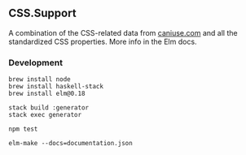 ## CSS.Support

A combination of the CSS-related data from [caniuse.com](https://caniuse.com/) and all the standardized CSS properties. More info in the Elm docs.



### Development

```shell
brew install node
brew install haskell-stack
brew install elm@0.18

stack build :generator
stack exec generator

npm test

elm-make --docs=documentation.json
```

